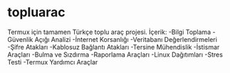 # topluarac
Termux için tamamen Türkçe toplu araç projesi. 
İçerik:
-Bilgi Toplama
-Güvenlik Açığı Analizi
-İnternet Korsanlığı
-Veritabanı Değerlendirmeleri
-Şifre Atakları
-Kablosuz Bağlantı Atakları
-Tersine Mühendislik
-İstismar Araçları
-Bulma ve Sızdırma
-Raporlama Araçları
-Linux Dağıtımları 
-Stres Testi
-Termux Yardımcı Araçlar

	

